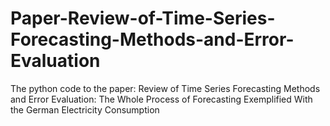 # Paper-Review-of-Time-Series-Forecasting-Methods-and-Error-Evaluation
The python code to the paper: Review of Time Series Forecasting Methods and Error Evaluation: The Whole Process of Forecasting Exemplified With the German Electricity Consumption
